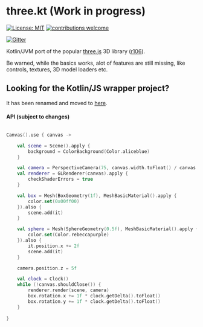 # three.kt (Work in progress)

[![License: MIT](https://img.shields.io/badge/License-MIT-yellow.svg)](https://opensource.org/licenses/MIT)
[![contributions welcome](https://img.shields.io/badge/contributions-welcome-brightgreen.svg?style=flat)](https://github.com/markaren/three.kt/issues)

[![Gitter](https://badges.gitter.im/markaren/three.kt.svg)](https://gitter.im/markaren/three.kt?utm_source=badge&utm_medium=badge&utm_campaign=pr-badge)

Kotlin/JVM port of the popular [three.js](http://threejs.org) 3D library ([r106](https://github.com/mrdoob/three.js/tree/r106)).

Be warned, while the basics works, alot of features are still missing, like controls, textures, 3D model loaders etc.

## Looking for the Kotlin/JS wrapper project?
It has been renamed and moved to [here](https://github.com/markaren/three-kt-wrapper).


#### API (subject to changes)

```kotlin

Canvas().use { canvas ->

    val scene = Scene().apply {
        background = ColorBackground(Color.aliceblue)
    }

    val camera = PerspectiveCamera(75, canvas.width.toFloat() / canvas.height, 0.1, 1000)
    val renderer = GLRenderer(canvas).apply {
        checkShaderErrors = true
    }

    val box = Mesh(BoxGeometry(1f), MeshBasicMaterial().apply {
        color.set(0x00ff00)
    }).also {
        scene.add(it)
    }

    val sphere = Mesh(SphereGeometry(0.5f), MeshBasicMaterial().apply {
        color.set(Color.rebeccapurple)
    }).also {
        it.position.x += 2f
        scene.add(it)
    }

    camera.position.z = 5f

    val clock = Clock()
    while (!canvas.shouldClose()) {
        renderer.render(scene, camera)
        box.rotation.x += 1f * clock.getDelta().toFloat()
        box.rotation.y += 1f * clock.getDelta().toFloat()
    }
    
}

```
